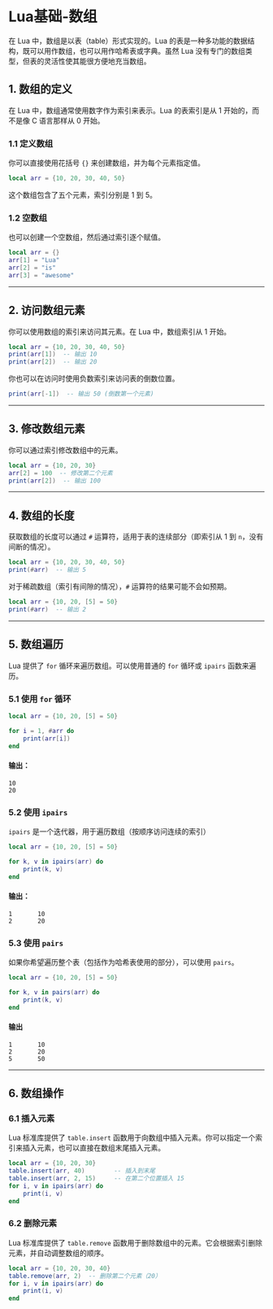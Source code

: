 # Lua基础-数组

在 Lua 中，数组是以表（table）形式实现的。Lua 的表是一种多功能的数据结构，既可以用作数组，也可以用作哈希表或字典。虽然 Lua 没有专门的数组类型，但表的灵活性使其能很方便地充当数组。

## 1. **数组的定义**

在 Lua 中，数组通常使用数字作为索引来表示。Lua 的表索引是从 1 开始的，而不是像 C 语言那样从 0 开始。

### 1.1 **定义数组**

你可以直接使用花括号 `{}` 来创建数组，并为每个元素指定值。

```lua
local arr = {10, 20, 30, 40, 50}
```

这个数组包含了五个元素，索引分别是 1 到 5。

### 1.2 **空数组**

也可以创建一个空数组，然后通过索引逐个赋值。

```lua
local arr = {}
arr[1] = "Lua"
arr[2] = "is"
arr[3] = "awesome"
```

---

## 2. **访问数组元素**

你可以使用数组的索引来访问其元素。在 Lua 中，数组索引从 1 开始。

```lua
local arr = {10, 20, 30, 40, 50}
print(arr[1])  -- 输出 10
print(arr[2])  -- 输出 20
```

你也可以在访问时使用负数索引来访问表的倒数位置。

```lua
print(arr[-1])  -- 输出 50 (倒数第一个元素)
```

---

## 3. **修改数组元素**

你可以通过索引修改数组中的元素。

```lua
local arr = {10, 20, 30}
arr[2] = 100  -- 修改第二个元素
print(arr[2])  -- 输出 100
```

---

## 4. **数组的长度**

获取数组的长度可以通过 `#` 运算符，适用于表的连续部分（即索引从 1 到 `n`，没有间断的情况）。

```lua
local arr = {10, 20, 30, 40, 50}
print(#arr)  -- 输出 5
```

对于稀疏数组（索引有间隙的情况），`#` 运算符的结果可能不会如预期。

```lua
local arr = {10, 20, [5] = 50}
print(#arr)  -- 输出 2
```

---

## 5. **数组遍历**

Lua 提供了 `for` 循环来遍历数组。可以使用普通的 `for` 循环或 `ipairs` 函数来遍历。

### 5.1 **使用 `for` 循环**

```lua
local arr = {10, 20, [5] = 50}

for i = 1, #arr do
    print(arr[i])
end
```

#### 输出：

```text
10
20
```

### 5.2 **使用 `ipairs`**

`ipairs` 是一个迭代器，用于遍历数组（按顺序访问连续的索引）

```lua
local arr = {10, 20, [5] = 50}

for k, v in ipairs(arr) do
    print(k, v)
end
```
#### 输出：
```text
1       10
2       20
```


### 5.3 **使用 `pairs`**

如果你希望遍历整个表（包括作为哈希表使用的部分），可以使用 `pairs`。

```lua
local arr = {10, 20, [5] = 50}

for k, v in pairs(arr) do
    print(k, v)
end
```

#### 输出

```text
1       10
2       20
5       50
```

---

## 6. **数组操作**

### 6.1 **插入元素**

Lua 标准库提供了 `table.insert` 函数用于向数组中插入元素。你可以指定一个索引来插入元素，也可以直接在数组末尾插入元素。

```lua
local arr = {10, 20, 30}
table.insert(arr, 40)        -- 插入到末尾
table.insert(arr, 2, 15)     -- 在第二个位置插入 15
for i, v in ipairs(arr) do
    print(i, v)
end
```

### 6.2 **删除元素**

Lua 标准库提供了 `table.remove` 函数用于删除数组中的元素。它会根据索引删除元素，并自动调整数组的顺序。

```lua
local arr = {10, 20, 30, 40}
table.remove(arr, 2)  -- 删除第二个元素（20）
for i, v in ipairs(arr) do
    print(i, v)
end
```
